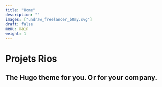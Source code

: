 ```yaml
---
title: "Home"
description: ""
images: ["undraw_freelancer_b0my.svg"]
draft: false
menu: main
weight: 1
---
```


# Projets Rios
## The Hugo theme for you. Or for your company.